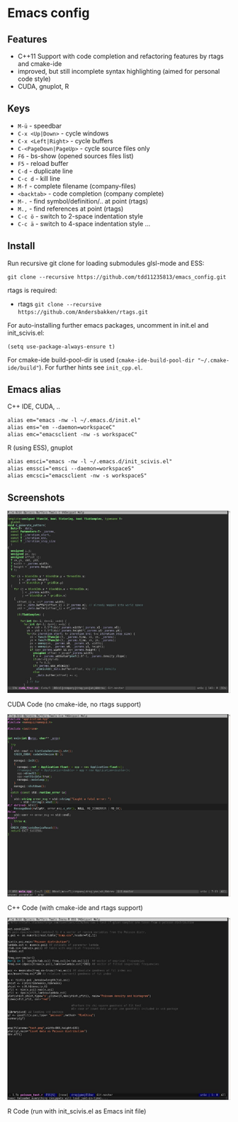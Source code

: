 # Emacs config

## Features
- C++11 Support with code completion and refactoring features by rtags and cmake-ide
- improved, but still incomplete syntax highlighting (aimed for personal code style)
- CUDA, gnuplot, R

## Keys
- `M-ü` - speedbar
- `C-x <Up|Down>` - cycle windows
- `C-x <Left|Right>` - cycle buffers
- `C-<PageDown|PageUp>` - cycle source files only
- `F6` - bs-show (opened sources files list)
- `F5` - reload buffer
- `C-d` - duplicate line
- `C-c d` - kill line
- `M-f` - complete filename (company-files)
- `<backtab>` - code completion (company complete)
- `M-.` - find symbol/definition/.. at point (rtags)
- `M.,` - find references at point (rtags)
- `C-c ö` - switch to 2-space indentation style
- `C-c ä` - switch to 4-space indentation style
...

## Install
Run recursive git clone for loading submodules glsl-mode and ESS:
```
git clone --recursive https://github.com/tdd11235813/emacs_config.git
```
rtags is required:
- rtags `git clone --recursive https://github.com/Andersbakken/rtags.git`

For auto-installing further emacs packages, uncomment in init.el and init_scivis.el:
```
(setq use-package-always-ensure t)
```
For cmake-ide build-pool-dir is used (`cmake-ide-build-pool-dir "~/.cmake-ide/build"`).
For further hints see `init_cpp.el`.

## Emacs alias
C++ IDE, CUDA, ..
```
alias em="emacs -nw -l ~/.emacs.d/init.el"
alias ems="em --daemon=workspaceC"                                                                                                        
alias emc="emacsclient -nw -s workspaceC"
```
R (using ESS), gnuplot
```
alias emsci="emacs -nw -l ~/.emacs.d/init_scivis.el"
alias emssci="emsci --daemon=workspaceS"                                                                                                  
alias emcsci="emacsclient -nw -s workspaceS"
```

## Screenshots
![Screenshot Emacs with CUDA Code](/images/screenshot.jpg)

CUDA Code (no cmake-ide, no rtags support)


![Screenshot Emacs with C++ Code](/images/screenshot01.jpg)

C++ Code (with cmake-ide and rtags support)


![Screenshot Emacs with R Code](/images/screenshot02.jpg)

R Code (run with init_scivis.el as Emacs init file)
